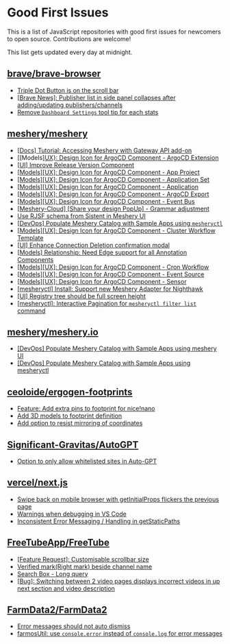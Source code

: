 # Good First Issues

This is a list of JavaScript repositories with good first issues for newcomers to open source. Contributions are welcome!

This list gets updated every day at midnight.

## [brave/brave-browser](https://github.com/brave/brave-browser)

- [Triple Dot Button is on the  scroll bar ](https://github.com/brave/brave-browser/issues/36298)
- [[Brave News]: Publisher list in side panel collapses after adding/updating publishers/channels](https://github.com/brave/brave-browser/issues/36550)
- [Remove `Dashboard Settings` tool tip for each stats](https://github.com/brave/brave-browser/issues/6084)

## [meshery/meshery](https://github.com/meshery/meshery)

- [[Docs] Tutorial: Accessing Meshery with Gateway API add-on](https://github.com/meshery/meshery/issues/10333)
- [[Models][UX}: Design Icon for ArgoCD Component - ArgoCD Extension](https://github.com/meshery/meshery/issues/10290)
- [[UI] Improve Release Version Component](https://github.com/meshery/meshery/issues/9569)
- [[Models][UX]: Design Icon for ArgoCD Component - App Project ](https://github.com/meshery/meshery/issues/10291)
- [[Models][UX]: Design Icon for ArgoCD Component - Application Set](https://github.com/meshery/meshery/issues/10292)
- [[Models][UX]: Design Icon for ArgoCD Component - Application](https://github.com/meshery/meshery/issues/10293)
- [[Models][UX]: Design Icon for ArgoCD Component - ArgoCD Export](https://github.com/meshery/meshery/issues/10294)
- [[Models][UX]: Design Icon for ArgoCD Component - Event Bus](https://github.com/meshery/meshery/issues/10297)
- [[Meshery-Cloud] [Share your design PopUp] - Grammar adjustment](https://github.com/meshery/meshery/issues/10038)
- [Use RJSF schema from Sistent in Meshery UI](https://github.com/meshery/meshery/issues/10445)
- [[DevOps] Populate Meshery Catalog with Sample Apps using `mesheryctl`](https://github.com/meshery/meshery/issues/10458)
- [[Models][UX]: Design Icon for ArgoCD Component - Cluster Workflow Template](https://github.com/meshery/meshery/issues/10295)
- [[UI] Enhance Connection Deletion confirmation modal](https://github.com/meshery/meshery/issues/10558)
- [[Models] Relationship: Need Edge support for all Annotation Components](https://github.com/meshery/meshery/issues/10278)
- [[Models][UX]: Design Icon for ArgoCD Component - Cron Workflow](https://github.com/meshery/meshery/issues/10296)
- [[Models][UX]: Design Icon for ArgoCD Component - Event Source](https://github.com/meshery/meshery/issues/10298)
- [[Models][UX]: Design Icon for ArgoCD Component - Sensor](https://github.com/meshery/meshery/issues/10300)
- [[mesheryctl] Install: Support new Meshery Adapter for Nighthawk](https://github.com/meshery/meshery/issues/10371)
- [[UI] Registry tree should be full screen height](https://github.com/meshery/meshery/issues/9595)
- [[mesheryctl]: Interactive Pagination for `mesheryctl filter list` command](https://github.com/meshery/meshery/issues/10366)

## [meshery/meshery.io](https://github.com/meshery/meshery.io)

- [[DevOps] Populate Meshery Catalog with Sample Apps using meshery UI](https://github.com/meshery/meshery.io/issues/1699)
- [[DevOps] Populate Meshery Catalog with Sample Apps using mesheryctl](https://github.com/meshery/meshery.io/issues/1650)

## [ceoloide/ergogen-footprints](https://github.com/ceoloide/ergogen-footprints)

- [Feature: Add extra pins to footprint for nice!nano](https://github.com/ceoloide/ergogen-footprints/issues/3)
- [Add 3D models to footprint definition](https://github.com/ceoloide/ergogen-footprints/issues/9)
- [Add option to resist mirroring of coordinates](https://github.com/ceoloide/ergogen-footprints/issues/8)

## [Significant-Gravitas/AutoGPT](https://github.com/Significant-Gravitas/AutoGPT)

- [Option to only allow whitelisted sites in Auto-GPT](https://github.com/Significant-Gravitas/AutoGPT/issues/5289)

## [vercel/next.js](https://github.com/vercel/next.js)

- [Swipe back on mobile browser with getInitialProps flickers the previous page](https://github.com/vercel/next.js/issues/10465)
- [Warnings when debugging in VS Code](https://github.com/vercel/next.js/issues/24349)
- [Inconsistent Error Messaging / Handling in getStaticPaths](https://github.com/vercel/next.js/issues/41281)

## [FreeTubeApp/FreeTube](https://github.com/FreeTubeApp/FreeTube)

- [[Feature Request]: Customisable scrollbar size](https://github.com/FreeTubeApp/FreeTube/issues/3057)
- [Verified mark(Right mark) beside channel name](https://github.com/FreeTubeApp/FreeTube/issues/944)
- [Search Box - Long query](https://github.com/FreeTubeApp/FreeTube/issues/940)
- [[Bug]: Switching between 2 video pages displays incorrect videos in up next section and video description](https://github.com/FreeTubeApp/FreeTube/issues/2261)

## [FarmData2/FarmData2](https://github.com/FarmData2/FarmData2)

- [Error messages should not auto dismiss](https://github.com/FarmData2/FarmData2/issues/215)
- [farmosUtil: use `console.error` instead of `console.log` for error messages](https://github.com/FarmData2/FarmData2/issues/210)

